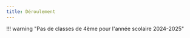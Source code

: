 ```yaml
---
title: Déroulement
---
```


 
!!! warning "Pas de classes de 4ème pour l'année scolaire 2024-2025"

